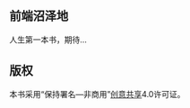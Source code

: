 ## 前端沼泽地

人生第一本书，期待...

## 版权

本书采用“保持署名—非商用”[创意共享](http://creativecommons.org/licenses/by-nc/4.0/)4.0许可证。
